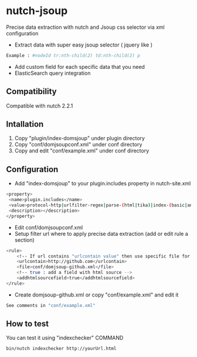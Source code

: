 nutch-jsoup
===========
Precise data extraction with nutch and Jsoup css selector via xml configuration

- Extract data with super easy jsoup selector ( jquery like )
```sh
Example : #nodeId tr:nth-child(2) td:nth-child(2) p 
```

- Add custom field for each specific data that you need
- ElasticSearch query integration

Compatibility
----
Compatible with nutch 2.2.1

Intallation
----
1. Copy "plugin/index-domsjoup" under plugin directory
2. Copy "conf/domjsoupconf.xml" under conf directory
3. Copy and edit "conf/example.xml" under conf directory

Configuration
----
- Add "index-domsjoup" to your plugin.includes property in nutch-site.xml
```sh
<property>
 <name>plugin.includes</name>
 <value>protocol-http|urlfilter-regex|parse-(html|tika)|index-(basic|anchor)|index-domsjoup|urlnormalizer-(pass|regex|basic)|scoring-opic</value>
 <description></description>
</property>
```
- Edit conf/domjsoupconf.xml
- Setup filter url where to apply precise data extraction (add or edit rule a section)
```sh
<rule>
    <!-- If url contains "urlcontain value" then use specific file for extract data "conf/domjsoup-github.xml" -->
	<urlcontain>http://github.com</urlcontain>
	<file>conf/domjsoup-github.xml</file>    
	<!-- true : add a field with html source -->
	<addhtmlsourcefield>true</addhtmlsourcefield>    
</rule>
```
- Create domjsoup-github.xml or copy "conf/example.xml" and edit it
```sh
See comments in "conf/example.xml"
```

How to test
----
You can test it using "indexchecker" COMMAND
```sh
bin/nutch indexchecker http://yourUrl.html
```
